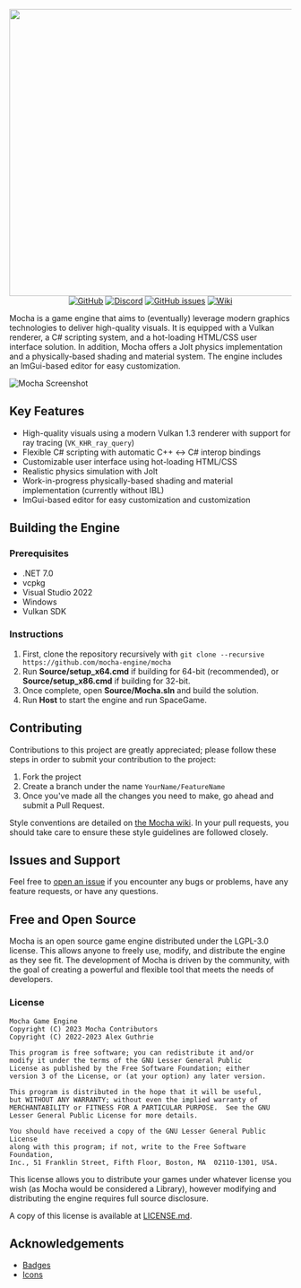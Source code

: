<p align="center">
    <img src="https://github.com/user-attachments/assets/b32837d0-d6e4-453c-8c1c-8502b2255bc8" width="512" />
    <br>
    <a href="https://github.com/mocha-engine/mocha/blob/master/LICENSE.md"><img alt="GitHub" src="https://img.shields.io/github/license/mocha-engine/mocha"></a>
    <a href="https://discord.gg/SDP4R6Wsza"><img alt="Discord" src="https://img.shields.io/discord/1051715074043150336"></a>
    <a href="https://github.com/mocha-engine/mocha/issues"><img alt="GitHub issues" src="https://img.shields.io/github/issues/mocha-engine/mocha"></a>
    <a href="https://wiki.getmocha.org/index.php/Main_Page"><img alt="Wiki" src="https://img.shields.io/badge/wiki-click%20here-blue"></a>
</p>

Mocha is a game engine that aims to (eventually) leverage modern graphics technologies to deliver high-quality visuals. It is equipped with a Vulkan renderer, a C# scripting system, and a hot-loading HTML/CSS user interface solution. In addition, Mocha offers a Jolt physics implementation and a physically-based shading and material system. The engine includes an ImGui-based editor for easy customization.

![Mocha Screenshot](https://user-images.githubusercontent.com/12881812/210655312-1e0d25a1-e4bf-49d9-943b-f88f932f7e08.png)

## Key Features

- High-quality visuals using a modern Vulkan 1.3 renderer with support for ray tracing (`VK_KHR_ray_query`)
- Flexible C# scripting with automatic C++ <-> C# interop bindings
- Customizable user interface using hot-loading HTML/CSS
- Realistic physics simulation with Jolt
- Work-in-progress physically-based shading and material implementation (currently without IBL)
- ImGui-based editor for easy customization and customization

## Building the Engine

### Prerequisites

- .NET 7.0
- vcpkg
- Visual Studio 2022
- Windows
- Vulkan SDK

### Instructions

1. First, clone the repository recursively with `git clone --recursive https://github.com/mocha-engine/mocha`
2. Run **Source/setup_x64.cmd** if building for 64-bit (recommended), or **Source/setup_x86.cmd** if building for 32-bit.
3. Once complete, open **Source/Mocha.sln** and build the solution.
4. Run **Host** to start the engine and run SpaceGame.

## Contributing

Contributions to this project are greatly appreciated; please follow these steps in order to submit your contribution to the project:

1. Fork the project
2. Create a branch under the name `YourName/FeatureName`
3. Once you've made all the changes you need to make, go ahead and submit a Pull Request.

Style conventions are detailed on [the Mocha wiki](https://wiki.getmocha.org/index.php/Style_Guidelines). In your pull requests, you should take care to ensure these style guidelines are followed closely.

## Issues and Support

Feel free to [open an issue](https://github.com/mocha-engine/mocha/issues/new) if you encounter any bugs or problems, have any feature requests, or have any questions.

## Free and Open Source

Mocha is an open source game engine distributed under the LGPL-3.0 license. This allows anyone to freely use, modify, and distribute the engine as they see fit. The development of Mocha is driven by the community, with the goal of creating a powerful and flexible tool that meets the needs of developers.

### License

```
Mocha Game Engine
Copyright (C) 2023 Mocha Contributors
Copyright (C) 2022-2023 Alex Guthrie

This program is free software; you can redistribute it and/or
modify it under the terms of the GNU Lesser General Public
License as published by the Free Software Foundation; either
version 3 of the License, or (at your option) any later version.

This program is distributed in the hope that it will be useful,
but WITHOUT ANY WARRANTY; without even the implied warranty of
MERCHANTABILITY or FITNESS FOR A PARTICULAR PURPOSE.  See the GNU
Lesser General Public License for more details.

You should have received a copy of the GNU Lesser General Public License
along with this program; if not, write to the Free Software Foundation,
Inc., 51 Franklin Street, Fifth Floor, Boston, MA  02110-1301, USA.
```

This license allows you to distribute your games under whatever license you wish (as Mocha would be considered a Library), however modifying and distributing the engine requires full source disclosure.

A copy of this license is available at [LICENSE.md](https://github.com/mocha-engine/mocha/blob/master/LICENSE.md).

## Acknowledgements
* [Badges](https://shields.io)
* [Icons](https://www.flaticon.com/)
